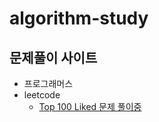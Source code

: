 # algorithm-study

## 문제풀이 사이트 
- 프로그래머스
- leetcode
  - [Top 100 Liked 문제 풀이중](https://leetcode.com/studyplan/top-100-liked/)
